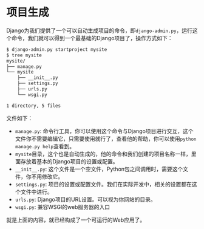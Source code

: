 项目生成
====

Django为我们提供了一个可以自动生成项目的命令，即`django-admin.py`，运行这个命令，我们就可以得到一个最基础的Django项目了，操作方式如下：

```bash
$ django-admin.py startproject mysite
$ tree mysite
mysite/
├── manage.py
└── mysite
    ├── __init__.py
    ├── settings.py
    ├── urls.py
    └── wsgi.py

1 directory, 5 files
```

文件如下：

- `manage.py`: 命令行工具，你可以使用这个命令与Django项目进行交互，这个文件你不需要编辑它，只需要使用就行了，查看他的帮助，你可以使用`python manage.py help`查看到。
- `mysite`目录，这个也是自动生成的，他的命令和我们创建的项目名称一样，里面存放着基本的Django项目的设置或配置。
- `__init__.py`: 这个文件是一个空文件，Python包之间调用时，需要这个文件，你不用修改它。
- `settings.py`: 项目的设置或配置文件。我们在实际开发中，相关的设置都在这个文件中进行。
- `urls.py`: Django项目的URL设置。可以视为你网站的目录。
- `wsgi.py`: 兼容WSGI的web服务器的入口

就是上面的内容，就已经构成了一个可运行的Web应用了。






